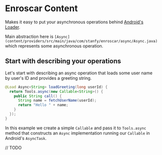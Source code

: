 Enroscar Content
================

Makes it easy to put your asynchronous operations behind
[Android's Loader](https://developer.android.com/reference/android/content/Loader.html).

Main abstraction here is
`[Async](content/providers/src/main/java/com/stanfy/enroscar/async/Async.java)`
which represents some asynchronous operation.

Start with describing your operations
-------------------------------------

Let's start with describing an async operation that loads some user name
by user's ID and provides a greeting string.

```java
@Load Async<String> loadGreeting(long userId) {
  return Tools.async(new Callable<String>() {
    public String call() {
      String name = fetchUserName(userId);
      return "Hello " + name;
    }
  });
}
```

In this example we create a simple `Callable` and pass it to `Tools.async` method that
constructs an `Async` implementation running our `Callable` in Android's `AsyncTask`.

// TODO
